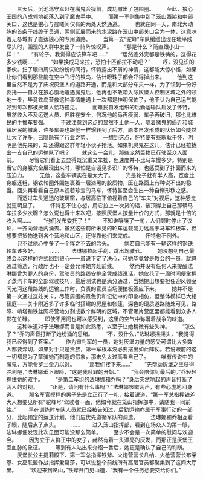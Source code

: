 　　三天后，沉池湾守军赶在魔鬼合拢前，成功撤出了包围圈。
　　至此，狼心王国的八成领地都落入到了魔鬼手中。
　　而第一军则集中到了笼山西隘和中部关口，这也是狼心与晨曦间仅有的两处天然通道。
　　也就在同一天，南北大动脉的首条干线终于贯通，两侧延展而来的水泥路在笼山中部关口合为一体，这意味着无冬城有了直达狼心的专用道路。
　　当第一支“驼峰”车队缓缓出现在地平线尽头时，围观的人群中发出了一阵阵惊叹声。
　　“那是什么？简直跟小山一样！”
　　“有轮子，我觉得应该算车吧……”
　　“居然连外壳都是铁铸的，这得花多少钱啊……”
　　“如果换成马来拉，恐怕十匹都拉不动吧？”
　　哼，没见识的家伙。扫了眼四周议论纷纷的同行，怀特露出不屑的神情，这都能大惊小怪，如果让你们看到那些能在空中飞行的铁鸟，估计眼珠子都会吓得掉出来。
　　他到这里自然不是为了庆祝灰堡人的道路开通，而是和大部分车夫一样，为了领到一份好委托——自从在狼心腹地遭遇魔鬼后，他再也不敢踏入除灰堡人控制区域之外的领地一步，毕竟铁鸟营救这种事情能遇上一次都是神明保佑了，他不认为自己运气能好到每次都被灰堡人恰巧撞见。
　　而难民自发组织的后勤运输队启发了怀特，虽然收入不及运送人员，但胜在安全，何况他的马再瘦弱、车子再破旧，那也比难民的手推车要强。
　　不过注意到这点的显然不止他一人，随着魔鬼的逼近和城镇居民的撤离，许多车夫也跟他一样辗转到了后方，原本自发形成的队伍如今陡然壮大了许多，已隐隐有了行业之势。
　　一想到这点，怀特便有些耿耿于怀，明明是他先来的，却还得跟这群年轻小伙子抢活。如果机灵鬼在这儿，估计已经拉拢出一支自己的运输队了吧？
　　就这么一会儿，那些庞然巨物已行驶至众人面前。
　　尽管它们看上去显得既沉重又笨拙，但速度并不比马车慢多少。特别是当它的身躯完全展现出来时，哪怕是自诩见多识广的怀特，也感受到了扑面而来的压迫力。
　　无他，这些车辆实在是太大了。
　　光是轮子就有半人高，宽度比身躯还粗，钢铁轮圈外围包裹着一层漆黑的胶质物，压在路面上有种说不出的稳当。回头再看看自己原本视若珍宝的马车，怀特甚至会生出一种自惭形秽之感。
　　而透过车头通透的玻璃窗，与居高临下俯视着自己的“车夫”对视后，这种感觉就更明显了。
　　怀特忍不住心想，用它拉上一次货的话，该顶得上自己那辆马车拉多少次啊？怎么说也得十来次吧，按照灰堡人按量计价的方式，那就是十倍的收入啊……
　　“他们发布委托了！”
　　不知谁嚷嚷了一句，人们顿时停止了议论，一齐向营地内涌去。虽然这些前所未见的轮车运载能力远高于马车和板车，但想要把货物送到各个营地和山区，还得靠他们来完成。
　　怀特也不例外。
　　只不过他心中多了一个挥之不去的念头。
　　倘若自己能有一辆这样的钢铁轮车该多好。
　　……
　　法琳娜拉起手刹，跳出驾驶仓。
　　她没想到自己最终会以这样的方式回到狼心——虽说下定了决心，可她毕竟曾是教会的一员，就算通过筛选，行政厅也不一定会允许她奔赴前线。
　　然而并没有任何人来提醒法琳娜曾为罪人的身份，驾驶员的路线安排全凭成绩说话。她仅花了一周时间便掌握了蒸汽卡车的全部驾驶技巧，最后测试也是满分通过，当她提出想要担任迎风领至闪光河这段路线的运输工作时，负责的官员当场便拍板答应下来。
　　她并不是第一次通过这处关卡，尽管周围的景色仍和记忆中的印象相仿，但整体模样已大相径庭——关卡附近多了许多临时搭建的房屋和帐篷，深色的硬质道路随处可见，路障、哨塔和铁丝网将营地分割成数个鲜明的区域，不管哪片营区里都能看到众多人影在忙碌。
　　即使不用问也可以感受到，这里的空气中弥漫着战争的味道。
　　这种味道对于法琳娜而言是如此熟悉，以至于让她稍微有些失神。
　　“怎么了？”乔的声音打断了她纷涌的思绪。
　　“不，没什么，”法琳娜摇摇头，“我觉得我已经得到了答案。”
　　作为审判军的一员，她对灰堡力量的感受可谓比大多数人都要深切，如果对手只是贵族，第一军根本没必要摆出如此阵仗。若说眼前的这一切都是为了蒙骗她而制造的假象，那未免太过高看自己了。
　　唯有传说中的魔鬼，方能令罗兰全力以对。
　　“那我们接下来……”
　　“先帮助灰堡之王获得胜利吧，”法琳娜垂下眼睑，“这是我赎罪的开始。”
　　“我会陪你到最后的。”乔轻轻握住她的双手。
　　“是第二车组的法琳娜和乔吗？”身后突然响起的声音打断了两人的对视。
　　“正是，请问有什么事吗？”法琳娜咳嗽两声，有些心虚地回身道。
　　那名军官模样的男子先是立正行了一礼，接着说道，“第一军总指挥铁斧大人想要见所有“驼峰号”驾驶者一面，他如今就在笼山指挥部中，请随我一同前往。”
　　早在训练时车队人员就已经被告知过，后勤运输亦属于军事行动的一部分，比起预定的运送计划，他们应优先遵循军队的调遣。
　　法琳娜和乔相互看了眼，随后点了点头。
　　……
　　进入笼山指挥部，看到在场众人的第一眼，法琳娜便发现此次见面可能没那么简单。
　　至少不会是一次简单的慰问与欢迎会。
　　因为立于人群正中的女子，赫然有着一头漂亮的灰发，而那正是灰堡王室血脉的象征。
　　等到有人站出来介绍一番后，她更是确认了自己的判断。
　　灰堡长公主提莉殿下、第一军总指挥铁斧、火炮营营长凡纳、火枪营营长布莱恩、女巫联盟作战指挥爱葛莎，可以说整个前线所有高层官员都聚集到了这间大厅里。
　　“欢迎来到笼山，”铁斧开门见山道，“我有一个任务想要交给你们。”